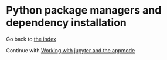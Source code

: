 # Python package managers and dependency installation

Go back to [the index](./index)

Continue with [Working with jupyter and the appmode](./jupyter-and-appmode)

